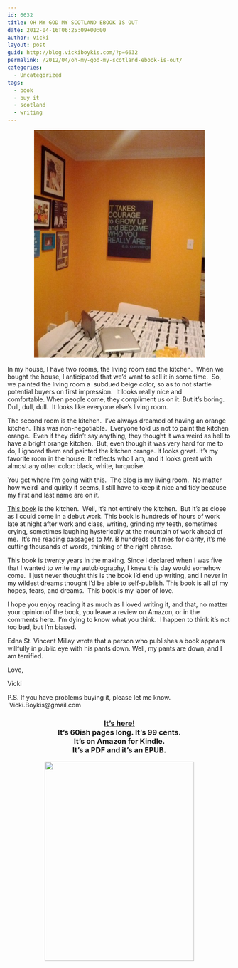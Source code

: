 ```yaml
---
id: 6632
title: OH MY GOD MY SCOTLAND EBOOK IS OUT
date: 2012-04-16T06:25:09+00:00
author: Vicki
layout: post
guid: http://blog.vickiboykis.com/?p=6632
permalink: /2012/04/oh-my-god-my-scotland-ebook-is-out/
categories:
  - Uncategorized
tags:
  - book
  - buy it
  - scotland
  - writing
---
```

<p style="text-align: center;">
  <a href="https://raw.githubusercontent.com/veekaybee/wlb/gh-pages/assets/images/2012/04/f0f21154644f6090cc29a4d2602a4f08304c3ccd_wmeg.jpg"><img class="aligncenter  wp-image-6698" title="f0f21154644f6090cc29a4d2602a4f08304c3ccd_wmeg" src="https://raw.githubusercontent.com/veekaybee/wlb/gh-pages/assets/images/2012/04/f0f21154644f6090cc29a4d2602a4f08304c3ccd_wmeg.jpg" alt="" width="384" height="512" /></a>
</p>

<p style="text-align: left;">
  <p style="text-align: left;">
    In my house, I have two rooms, the living room and the kitchen.  When we bought the house, I anticipated that we&#8217;d want to sell it in some time.  So, we painted the living room a  subdued beige color, so as to not startle potential buyers on first impression.  It looks really nice and comfortable. When people come, they compliment us on it. But it&#8217;s boring. Dull, dull, dull.  It looks like everyone else&#8217;s living room.
  </p>
  
  <p style="text-align: left;">
    The second room is the kitchen.  I&#8217;ve always dreamed of having an orange kitchen. This was non-negotiable.  Everyone told us not to paint the kitchen orange.  Even if they didn&#8217;t say anything, they thought it was weird as hell to have a bright orange kitchen.  But, even though it was very hard for me to do, I ignored them and painted the kitchen orange. It looks great. It&#8217;s my favorite room in the house. It reflects who I am, and it looks great with almost any other color: black, white, turquoise.
  </p>
  
  <p style="text-align: left;">
    You get where I&#8217;m going with this.  The blog is my living room.  No matter how weird  and quirky it seems, I still have to keep it nice and tidy because my first and last name are on it.
  </p>
  
  <p style="text-align: left;">
    <a href="http://ebook.vickiboykis.com">This book</a> is the kitchen.  Well, it&#8217;s not entirely the kitchen.  But it&#8217;s as close as I could come in a debut work. This book is hundreds of hours of work late at night after work and class, writing, grinding my teeth, sometimes crying, sometimes laughing hysterically at the mountain of work ahead of me.  It&#8217;s me reading passages to Mr. B hundreds of times for clarity, it&#8217;s me cutting thousands of words, thinking of the right phrase.
  </p>
  
  <p style="text-align: left;">
    This book is twenty years in the making. Since I declared when I was five that I wanted to write my autobiography, I knew this day would somehow come.  I just never thought this is the book I&#8217;d end up writing, and I never in my wildest dreams thought I&#8217;d be able to self-publish. This book is all of my hopes, fears, and dreams.  This book is my labor of love.
  </p>
  
  <p style="text-align: left;">
    I hope you enjoy reading it as much as I loved writing it, and that, no matter your opinion of the book, you leave a review on Amazon, or in the comments here.  I&#8217;m dying to know what you think.  I happen to think it&#8217;s not too bad, but I&#8217;m biased.
  </p>
  
  <p style="text-align: left;">
    Edna St. Vincent Millay wrote that a person who publishes a book appears willfully in public eye with his pants down. Well, my pants are down, and I am terrified.
  </p>
  
  <p>
    Love,
  </p>
  
  <p>
    Vicki
  </p>
  
  <p>
    P.S. If you have problems buying it, please let me know.  Vicki.Boykis@gmail.com
  </p>
  
  <h3 style="text-align: center;">
    <a href="http://ebook.vickiboykis.com">It&#8217;s here!<br /> </a>It&#8217;s 60ish pages long. It&#8217;s 99 cents.<br /> It&#8217;s on Amazon for Kindle.<br /> It&#8217;s a PDF and it&#8217;s an EPUB.
  </h3>
  
  <p style="text-align: center;">
    <img class="aligncenter" src="http://ebook.vickiboykis.com/wp-content/themes/booker/uploads/Ebookcover.png" alt="" width="336" height="448" />
  </p>
  
  <p>
    &nbsp;
  </p>
  
  <p>
    &nbsp;
  </p>